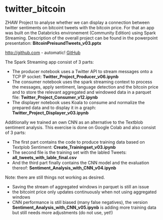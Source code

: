 # twitter_bitcoin

ZHAW Project to analyse whether we can display a connection between twitter sentiments on bitcoint tweets with the bitcoin price. For that an app was built on the Databricks environement (Community Edition) using Spark Streaming. Description of the overall project can be found in the powerpoint presentation: **BitcoinPreisundTweets_v03.pptx**

http://github.com - automatic!
[GitHub](http://github.com)

The Spark Streaming app consist of 3 parts:
* The producer notebook uses a Twitter API to stream messages onto a TCP IP socket: **Twitter_Project_Producer_v06.ipynb**
* The consumer notebook uses the spark streaming context to process the messages, apply sentiment, language detection and the bitcoin price and to store the relevant aggregated and windowed data in a parquet file: **Twitter_Project_Consumer_v12.ipynb**
* The displayer notebook uses Koala to consume and normalize the prepared data and to display it in a graph: **Twitter_Project_Displayer_v03.ipynb** 

Additionally we trained an own CNN as an alternative to the Textblob sentiment analysis. This exercise is done on Google Colab and also consist of 3 parts:
* The first part contains the code to produce training data based on Textplob Sentiment: **Create_Trainingset_v03.ipynb** 
* The second file is the training set with the labled Tweets: **all_tweets_with_lable_final.csv**
* And the third part finally contains the CNN model and the evaluation thereof: **Sentiment_Analysis_with_CNN_v04.ipynb** 

Note: there are still things not working as desired. 
* Saving the stream of aggregated windows in parquet is still an issue
* the bitcoint price only updates continuously when not using aggregated windows
* CNN performance is still biased (many false negatives), the version **Sentiment_Analysis_with_CNN_v05.ipynb** is adding more training data but still needs more adjustments (do not use, yet!)


